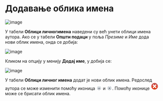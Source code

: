 # Додавање облика имена
 
 ![image](https://user-images.githubusercontent.com/29538544/178780179-6e24dc65-41f2-4a2a-ab32-5864092c794e.png)

У табели **Облици личногимена** наведени су већ унети облици имена аутора. Ако се у табели **Општи подаци** у поља *Презиме* и *Име* дода нови облик имена, онда се добија:   

![image](https://user-images.githubusercontent.com/29538544/178780851-c5824d39-0547-457d-9c3b-bf39e75e760f.png)
 
Кликом на опцију у менију **Додај име**, у добија се:

![image](https://user-images.githubusercontent.com/29538544/178780972-f070f896-5624-4601-abe9-4efaf4c101ea.png)
 
У табели **Облици личног имена** додат је нови облик имена. Редослед аутора се може изменити помоћу иконица ![image](../../images/up.gif) и ![image](../../images/down.gif). Помоћу иконице ![image](../../images/delete24.png) може се брисати облик имена. 
